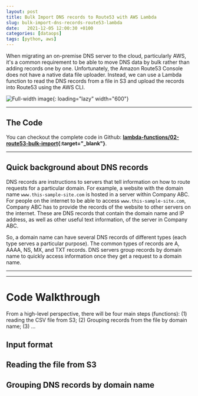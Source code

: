 ```yaml
---
layout: post
title: Bulk Import DNS records to Route53 with AWS Lambda
slug: bulk-import-dns-records-route53-lambda
date:   2021-12-05 12:00:30 +0100
categories: [dataops]
tags: [python, aws]
---
```


When migrating an on-premise DNS server to the cloud, particularly AWS, it's a common requirement to be able to move DNS data by bulk rather than adding records one by one. Unfortunately, the Amazon Route53 Console does not have a native data file uploader. Instead, we can use a Lambda function to read the DNS records from a file in S3 and upload the records into Route53 using the AWS CLI.

![Full-width image]({{site.baseurl}}/assets/images/bulk-route53-import.png){: loading="lazy" width="600"}

---

## The Code
You can checkout the complete code in Github: **[lambda-functions/02-route53-bulk-import](https://github.com/shielamms/lambda-functions/tree/master/02-route53-bulk-import){:target="_blank"}**.




---

## Quick background about DNS records

DNS records are instructions to servers that tell information on how to route requests for a particular domain. For example, a website with the domain name `www.this-sample-site.com` is hosted in a server within Company ABC. For people on the internet to be able to access `www.this-sample-site.com`, Company ABC has to provide the records of the website to other servers on the internet. These are DNS records that contain the domain name and IP address, as well as other useful text information, of the server in Company ABC.

So, a domain name can have several DNS records of different types (each type serves a particular purpose). The common types of records are A, AAAA, NS, MX, and TXT records. DNS servers group records by domain name to quickly access information once they get a request to a domain name.

---
---

# Code Walkthrough

From a high-level perspective, there will be four main steps (functions):
(1) reading the CSV file from S3;
(2) Grouping records from the file by domain name;
(3) ...

## Input format

## Reading the file from S3

## Grouping DNS records by domain name


##
